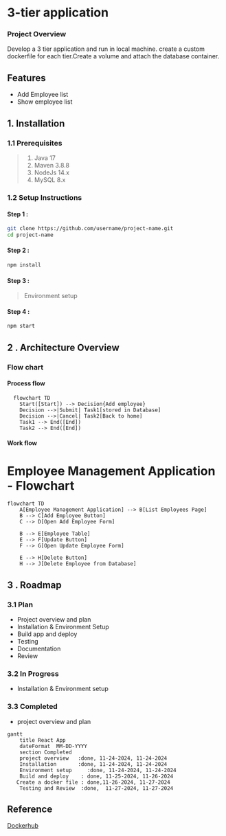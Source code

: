 # 3-tier application
### Project Overview
Develop a 3 tier application and run in local machine. create a custom dockerfile for each tier.Create a volume and attach the database container.
## Features
* Add Employee list
* Show employee list
## 1. Installation 
### 1.1  Prerequisites
> 1. Java 17
> 2. Maven 3.8.8
> 3. NodeJs 14.x
> 4. MySQL 8.x
### 1.2 Setup Instructions
#### Step 1 : 
```bash
git clone https://github.com/username/project-name.git
cd project-name
```
#### Step 2 :
```bash
npm install
```
#### Step 3 :
> Environment setup
#### Step 4 :
```bash
npm start
```
## 2 . Architecture Overview
### Flow chart
#### Process flow
```mermaid
  flowchart TD
    Start([Start]) --> Decision{Add employee}
    Decision -->|Submit| Task1[stored in Database]
    Decision -->|Cancel| Task2[Back to home]
    Task1 --> End([End])
    Task2 --> End([End])
```
#### Work flow
# Employee Management Application - Flowchart

```mermaid
flowchart TD
    A[Employee Management Application] --> B[List Employees Page]
    B --> C[Add Employee Button]
    C --> D[Open Add Employee Form]

    B --> E[Employee Table]
    E --> F[Update Button]
    F --> G[Open Update Employee Form]

    E --> H[Delete Button]
    H --> J[Delete Employee from Database]
```
## 3 . Roadmap
### 3.1 Plan
* Project overview and plan
* Installation & Environment Setup
* Build app and deploy
* Testing
* Documentation
* Review
### 3.2 In Progress
* Installation & Environment setup
### 3.3 Completed
* project overview and plan

```mermaid
gantt
    title React App
    dateFormat  MM-DD-YYYY
    section Completed
    project overview   :done, 11-24-2024, 11-24-2024
    Installation       :done, 11-24-2024, 11-24-2024
    Environment setup     :done, 11-24-2024, 11-24-2024
    Build and deploy    : done, 11-25-2024, 11-26-2024
   Create a docker file : done,11-26-2024, 11-27-2024
    Testing and Review  :done,  11-27-2024, 11-27-2024
```
## Reference
[Dockerhub](https://hub.docker.com/)
